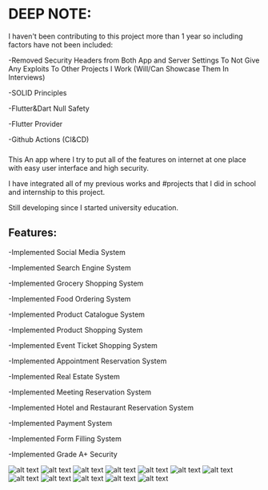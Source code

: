 # DEEP NOTE: 
I haven't been contributing to this project more than 1 year so including factors have not been included:

-Removed Security Headers from Both App and Server Settings To Not Give Any Exploits To Other Projects I Work
(Will/Can Showcase Them In Interviews) 

-SOLID Principles

-Flutter&Dart Null Safety

-Flutter Provider

-Github Actions (CI&CD)

### 
This An app where I try to put all of the features on internet at one place with easy user interface and high security.

I have integrated all of my previous works and #projects that I did in school and internship to this project.

Still developing since I started university education.

## Features:
-Implemented Social Media System

-Implemented Search Engine System

-Implemented Grocery Shopping System 

-Implemented Food Ordering System 

-Implemented Product Catalogue System

-Implemented Product Shopping System 

-Implemented Event Ticket Shopping System

-Implemented Appointment Reservation System

-Implemented Real Estate System

-Implemented Meeting Reservation System

-Implemented Hotel and Restaurant Reservation System 

-Implemented Payment System

-Implemented Form Filling System

-Implemented Grade A+ Security

![alt text](https://github.com/umarbeyoglu/AIO-Showcase/blob/main/images/Article.jpg "Title")
![alt text](https://github.com/umarbeyoglu/AIO-Showcase/blob/main/images/DeliveryDetails.jpg "Title")
![alt text](https://github.com/umarbeyoglu/AIO-Showcase/blob/main/images/Search1.jpg "Title")
![alt text](https://github.com/umarbeyoglu/AIO-Showcase/blob/main/images/Search2.jpg "Title")
![alt text](https://github.com/umarbeyoglu/AIO-Showcase/blob/main/images/SearchBusiness.jpg "Title")
![alt text](https://github.com/umarbeyoglu/AIO-Showcase/blob/main/images/Subusers.jpg "Title")
![alt text](https://github.com/umarbeyoglu/AIO-Showcase/blob/main/images/Tools.jpg "Title")
![alt text](https://github.com/umarbeyoglu/AIO-Showcase/blob/main/images/Business%Profile.jpg "Title")
![alt text](https://github.com/umarbeyoglu/AIO-Showcase/blob/main/images/Calendar%Time.png "Title")
![alt text](https://github.com/umarbeyoglu/AIO-Showcase/blob/main/images/Catalogue.jpg "Title")
![alt text](https://github.com/umarbeyoglu/AIO-Showcase/blob/main/images/Calendar.png "Title")
![alt text](https://github.com/umarbeyoglu/AIO-Showcase/blob/main/images/Forms.png "Title")
